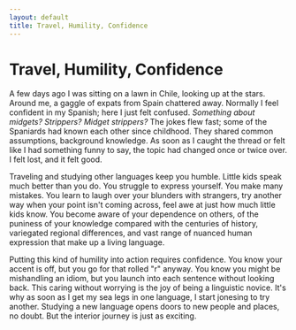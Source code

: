```yaml
---
layout: default
title: Travel, Humility, Confidence
---
```

Travel, Humility, Confidence
================================

A few days ago I was sitting on a lawn in Chile, looking up at the stars. Around me, a gaggle of expats from Spain chattered away. Normally I feel confident in my Spanish; here I just felt confused. _Something about midgets? Strippers? Midget strippers?_ The jokes flew fast; some of the Spaniards had known each other since childhood. They shared common assumptions, background knowledge. As soon as I caught the thread or felt like I had something funny to say, the topic had changed once or twice over. I felt lost, and it felt good. 

Traveling and studying other languages keep you humble. Little kids speak much better than you do. You struggle to express yourself. You make many mistakes. You learn to laugh over your blunders with strangers, try another way when your point isn't coming across, feel awe at just how much little kids know. You become aware of your dependence on others, of the puniness of your knowledge compared with the centuries of history, variegated regional differences, and vast range of nuanced human expression that make up a living language. 

Putting this kind of humility into action requires confidence. You know your accent is off, but you go for that rolled "r" anyway. You know you might be mishandling an idiom, but you launch into each sentence without looking back. This caring without worrying is the joy of being a linguistic novice. It's why as soon as I get my sea legs in one language, I start jonesing to try another. Studying a new language opens doors to new people and places, no doubt. But the interior journey is just as exciting.
